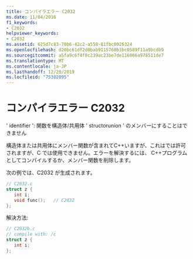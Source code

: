```yaml
---
title: コンパイラエラー C2032
ms.date: 11/04/2016
f1_keywords:
- C2032
helpviewer_keywords:
- C2032
ms.assetid: 625d7c83-70b6-42c2-a558-81fbc0026324
ms.openlocfilehash: d20bc61df2d0bab9115768b3bc0589f11a9bcdb9
ms.sourcegitcommit: a5fa9c6f4f0c239ac23be7de116066a978511de7
ms.translationtype: MT
ms.contentlocale: ja-JP
ms.lasthandoff: 12/20/2019
ms.locfileid: "75302095"
---
```

# <a name="compiler-error-c2032"></a>コンパイラエラー C2032

' identifier ': 関数を構造体/共用体 ' structorunion ' のメンバーにすることはできません

構造体または共用体にメンバー関数が含まれてC++いますが、これはでは許可されますが、C では使用できません。エラーを解決するには、 C++プログラムとしてコンパイルするか、メンバー関数を削除します。

次の例では、C2032 が生成されます。

```c
// C2032.c
struct z {
   int i;
   void func();   // C2032
};
```

解決方法:

```c
// C2032b.c
// compile with: /c
struct z {
   int i;
};
```
